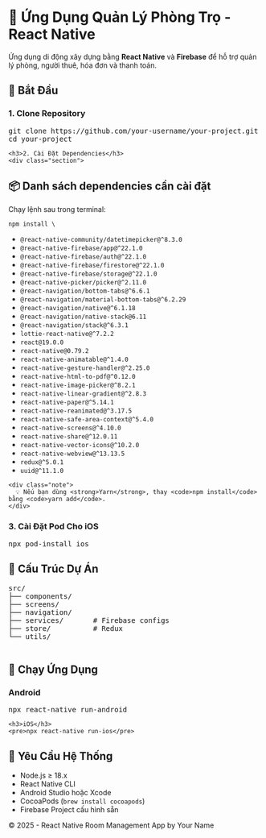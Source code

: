<div class="section">
    <h1>📱 Ứng Dụng Quản Lý Phòng Trọ - React Native</h1>
    <p>Ứng dụng di động xây dựng bằng <strong>React Native</strong> và <strong>Firebase</strong> để hỗ trợ quản lý phòng, người thuê, hóa đơn và thanh toán.</p>
  </div>

  <div class="section">
    <h2>🚀 Bắt Đầu</h2>
    <h3>1. Clone Repository</h3>
    <pre>git clone https://github.com/your-username/your-project.git
cd your-project</pre>

    <h3>2. Cài Đặt Dependencies</h3>
    <div class="section">
  <h2>📦 Danh sách dependencies cần cài đặt</h2>
  <p>Chạy lệnh sau trong terminal:</p>
  <pre><code>npm install \</code></pre>
  <ul>
    <li><code>@react-native-community/datetimepicker@^8.3.0</code></li>
    <li><code>@react-native-firebase/app@^22.1.0</code></li>
    <li><code>@react-native-firebase/auth@^22.1.0</code></li>
    <li><code>@react-native-firebase/firestore@^22.1.0</code></li>
    <li><code>@react-native-firebase/storage@^22.1.0</code></li>
    <li><code>@react-native-picker/picker@^2.11.0</code></li>
    <li><code>@react-navigation/bottom-tabs@^6.6.1</code></li>
    <li><code>@react-navigation/material-bottom-tabs@^6.2.29</code></li>
    <li><code>@react-navigation/native@^6.1.18</code></li>
    <li><code>@react-navigation/native-stack@6.11</code></li>
    <li><code>@react-navigation/stack@^6.3.1</code></li>
    <li><code>lottie-react-native@^7.2.2</code></li>
    <li><code>react@19.0.0</code></li>
    <li><code>react-native@0.79.2</code></li>
    <li><code>react-native-animatable@^1.4.0</code></li>
    <li><code>react-native-gesture-handler@^2.25.0</code></li>
    <li><code>react-native-html-to-pdf@^0.12.0</code></li>
    <li><code>react-native-image-picker@^8.2.1</code></li>
    <li><code>react-native-linear-gradient@^2.8.3</code></li>
    <li><code>react-native-paper@^5.14.1</code></li>
    <li><code>react-native-reanimated@^3.17.5</code></li>
    <li><code>react-native-safe-area-context@^5.4.0</code></li>
    <li><code>react-native-screens@^4.10.0</code></li>
    <li><code>react-native-share@^12.0.11</code></li>
    <li><code>react-native-vector-icons@^10.2.0</code></li>
    <li><code>react-native-webview@^13.13.5</code></li>
    <li><code>redux@^5.0.1</code></li>
    <li><code>uuid@^11.1.0</code></li>
  </ul>
</div>

    <div class="note">
      💡 Nếu bạn dùng <strong>Yarn</strong>, thay <code>npm install</code> bằng <code>yarn add</code>.
    </div>
  </div>

  <div class="section">
    <h3>3. Cài Đặt Pod Cho iOS</h3>
    <pre>npx pod-install ios</pre>
  </div>

  <div class="section">
    <h2>📂 Cấu Trúc Dự Án</h2>
    <pre>
src/
├── components/
├── screens/
├── navigation/
├── services/       # Firebase configs
├── store/          # Redux
└── utils/
    </pre>
  </div>

  <div class="section">
    <h2>🧪 Chạy Ứng Dụng</h2>
    <h3>Android</h3>
    <pre>npx react-native run-android</pre>

    <h3>iOS</h3>
    <pre>npx react-native run-ios</pre>
  </div>

  <div class="section">
    <h2>🧰 Yêu Cầu Hệ Thống</h2>
    <ul>
      <li>Node.js ≥ 18.x</li>
      <li>React Native CLI</li>
      <li>Android Studio hoặc Xcode</li>
      <li>CocoaPods (<code>brew install cocoapods</code>)</li>
      <li>Firebase Project cấu hình sẵn</li>
    </ul>
  </div>

  <div class="footer">
    © 2025 - React Native Room Management App by Your Name
  </div>

